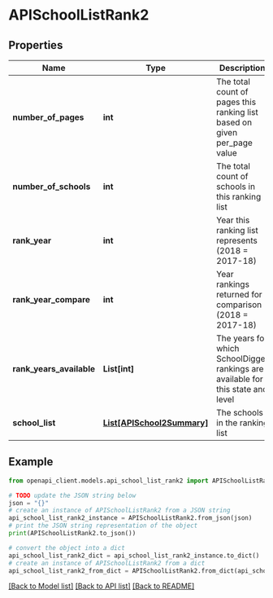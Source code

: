 # APISchoolListRank2


## Properties

Name | Type | Description | Notes
------------ | ------------- | ------------- | -------------
**number_of_pages** | **int** | The total count of pages this ranking list based on given per_page value | [optional] 
**number_of_schools** | **int** | The total count of schools in this ranking list | [optional] 
**rank_year** | **int** | Year this ranking list represents (2018 &#x3D; 2017-18) | [optional] 
**rank_year_compare** | **int** | Year rankings returned for comparison (2018 &#x3D; 2017-18) | [optional] 
**rank_years_available** | **List[int]** | The years for which SchoolDigger rankings are available for this state and level | [optional] 
**school_list** | [**List[APISchool2Summary]**](APISchool2Summary.md) | The schools in the ranking list | [optional] 

## Example

```python
from openapi_client.models.api_school_list_rank2 import APISchoolListRank2

# TODO update the JSON string below
json = "{}"
# create an instance of APISchoolListRank2 from a JSON string
api_school_list_rank2_instance = APISchoolListRank2.from_json(json)
# print the JSON string representation of the object
print(APISchoolListRank2.to_json())

# convert the object into a dict
api_school_list_rank2_dict = api_school_list_rank2_instance.to_dict()
# create an instance of APISchoolListRank2 from a dict
api_school_list_rank2_from_dict = APISchoolListRank2.from_dict(api_school_list_rank2_dict)
```
[[Back to Model list]](../README.md#documentation-for-models) [[Back to API list]](../README.md#documentation-for-api-endpoints) [[Back to README]](../README.md)


